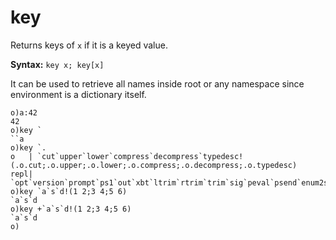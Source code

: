 # key

Returns keys of `x` if it is a keyed value.

**Syntax:** ```key x; key[x]```

It can be used to retrieve all names inside root or any namespace since environment is a dictionary itself.

```o
o)a:42
42
o)key `
``a
o)key `.
o   | `cut`upper`lower`compress`decompress`typedesc!(.o.cut;.o.upper;.o.lower;.o.compress;.o.decompress;.o.typedesc)
repl| `opt`version`prompt`ps1`out`xbt`ltrim`rtrim`trim`sig`peval`psend`enum2sym`fmt`rapi`inc`connect`takeAtMax`klen`keys..
o)key `a`s`d!(1 2;3 4;5 6)
`a`s`d
o)key +`a`s`d!(1 2;3 4;5 6)
`a`s`d
o)
```
